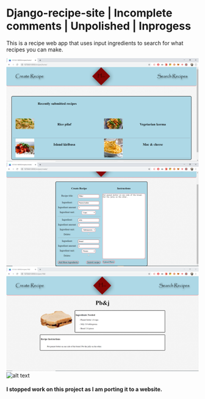 # Django-recipe-site | Incomplete comments | Unpolished | Inprogess
This is a recipe web app that uses input ingredients to search for what recipes you can make. 
 
![alt text](https://raw.githubusercontent.com/smartst3r/Django-recipe-site/master/readme_images/home.PNG)
![alt text](https://raw.githubusercontent.com/smartst3r/Django-recipe-site/master/readme_images/create.PNG)
![alt text](https://raw.githubusercontent.com/smartst3r/Django-recipe-site/master/readme_images/recipepage.PNG)
![alt text](https://raw.githubusercontent.com/smartst3r/Django-recipe-site/master/readme_images/search.PNG)
 
#### I stopped work on this project as I am porting it to a website.

